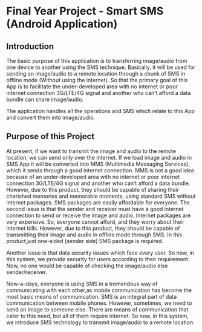 # Final Year Project - Smart SMS (Android Application)
## Introduction
  The basic purpose of this application is to transferring image/audio from one device to another using the SMS technique. Basically, it will be used for sending an image/audio to a remote location through a chunk of SMS in offline mode (Without using the internet). So that the primary goal of this App is to facilitate the under-developed area with no internet or poor internet connection 3G/LTE/4G signal and another who can’t afford a data bundle can share image/audio.

The application handles all the operations and SMS which relate to this App and convert them into image/audio.
## Purpose of this Project
   At present, if we want to transmit the image and audio to the remote location, we can send only over the internet. If we load image and audio in SMS App it will be converted into MMS (Multimedia Messaging Services), which it sends through a good internet connection. MMS is not a good idea because of an under-developed area with no internet or poor internet connection 3G/LTE/4G signal and another who can’t afford a data bundle. However, due to this product, they should be capable of sharing their cherished memories and memorable moments, using standard SMS without internet packages. SMS packages are easily affordable for everyone.
The second issue is that the sender and receiver must have a good internet connection to send or receive the image and audio. Internet packages are very expensive. So, everyone cannot afford, and they worry about their internet bills. However, due to this product, they should be capable of transmitting their image and audio in offline mode through SMS. In this product,just one-sided (sender side) SMS package is required. 

Another issue is that data security issues which face every user. So now, in this system, we provide security for users according to their requirement. Now, no one would be capable of checking the image/audio else sender/receiver.

Now-a-days, everyone is using SMS in a tremendous way of communicating with each other,as mobile communication has become the most basic means of communication. SMS is an integral part of data communication between mobile phones. However, sometimes, we need to send an image to someone else. There are means of communication that cater to this need, but all of them require internet. So now, in this system, we introduce SMS technology to transmit image/audio to a remote location.
